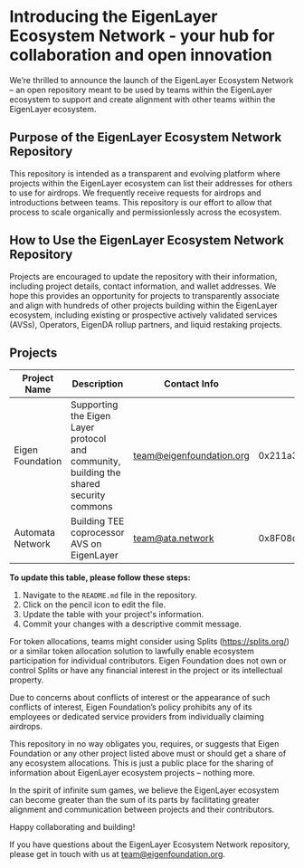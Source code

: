 # Introducing the EigenLayer Ecosystem Network - your hub for collaboration and open innovation

We’re thrilled to announce the launch of the EigenLayer Ecosystem Network – an open repository meant to be used by teams within the EigenLayer ecosystem to support and create alignment with other teams within the EigenLayer ecosystem.

## Purpose of the EigenLayer Ecosystem Network Repository

This repository is intended as a transparent and evolving platform where projects within the EigenLayer ecosystem can list their addresses for others to use for airdrops. We frequently receive requests for airdrops and introductions between teams. This repository is our effort to allow that process to scale organically and permissionlessly across the ecosystem.


## How to Use the EigenLayer Ecosystem Network Repository

Projects are encouraged to update the repository with their information, including project details, contact information, and wallet addresses. We hope this provides an opportunity for projects to transparently associate and align with hundreds of other projects building within the EigenLayer ecosystem, including existing or prospective actively validated services (AVSs), Operators, EigenDA rollup partners, and liquid restaking projects.

## Projects

| Project Name      | Description                                           | Contact Info                  | Wallet Address    |
|-------------------|-------------------------------------------------------|-------------------------------|-------------------|
| Eigen Foundation  | Supporting the Eigen Layer protocol and community, building the shared security commons | team@eigenfoundation.org      | 0x211a3f0fD4ba37B3A5e36c72542dfA9b5FCBe2B1         
| Automata Network  | Building TEE coprocessor AVS on EigenLayer            | team@ata.network              | 0x8F08dD511cE4274029A68111C72421a86B33B741 |

**To update this table, please follow these steps:**

1. Navigate to the `README.md` file in the repository.
2. Click on the pencil icon to edit the file.
3. Update the table with your project's information.
4. Commit your changes with a descriptive commit message.

For token allocations, teams might consider using Splits (https://splits.org/) or a similar token allocation solution to lawfully enable ecosystem participation for individual contributors. Eigen Foundation does not own or control Splits or have any financial interest in the project or its intellectual property.

Due to concerns about conflicts of interest or the appearance of such conflicts of interest, Eigen Foundation’s policy prohibits any of its employees or dedicated service providers from individually claiming airdrops.

This repository in no way obligates you, requires, or suggests that Eigen Foundation or any other project listed above must or should get a share of any ecosystem allocations. This is just a public place for the sharing of information about EigenLayer ecosystem projects – nothing more.

In the spirit of infinite sum games, we believe the EigenLayer ecosystem can become greater than the sum of its parts by facilitating greater alignment and communication between projects and their contributors.

Happy collaborating and building!

If you have questions about the EigenLayer Ecosystem Network repository, please get in touch with us at team@eigenfoundation.org.
